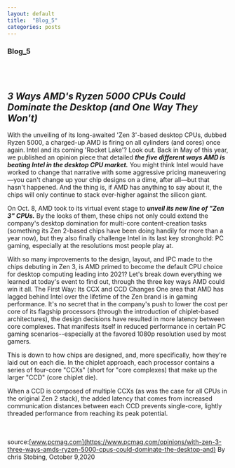 ```yaml
---
layout: default
title:  "Blog_5"
categories: posts
---
```


### Blog_5
<br><br>

## *3 Ways AMD's Ryzen 5000 CPUs Could Dominate the Desktop (and One Way They Won't)*<br>

With the unveiling of its long-awaited 'Zen 3'-based desktop CPUs, dubbed Ryzen 5000, a charged-up AMD is firing on all cylinders (and cores) once again. Intel and its coming 'Rocket Lake'? Look out.
Back in May of this year, we published an opinion piece that detailed ***the five different ways AMD is beating Intel in the desktop CPU market.*** You might think Intel would have worked to change that narrative with some aggressive pricing maneuvering—you can't change up your chip designs on a dime, after all—but that hasn't happened. And the thing is, if AMD has anything to say about it, the chips will only continue to stack ever-higher against the silicon giant.

On Oct. 8, AMD took to its virtual event stage to ***unveil its new line of "Zen 3" CPUs.*** By the looks of them, these chips not only could extend the company's desktop domination for multi-core content-creation tasks (something its Zen 2-based chips have been doing handily for more than a year now), but they also finally challenge Intel in its last key stronghold: PC gaming, especially at the resolutions most people play at.

With so many improvements to the design, layout, and IPC made to the chips debuting in Zen 3, is AMD primed to become the default CPU choice for desktop computing leading into 2021? Let's break down everything we learned at today's event to find out, through the three key ways AMD could win it all.
The First Way: Its CCX and CCD Changes
One area that AMD has lagged behind Intel over the lifetime of the Zen brand is in gaming performance. It's no secret that in the company's push to lower the cost per core of its flagship processors (through the introduction of chiplet-based architectures), the design decisions have resulted in more latency between core complexes. That manifests itself in reduced performance in certain PC gaming scenarios--especially at the favored 1080p resolution used by most gamers.

This is down to how chips are designed, and, more specifically, how they're laid out on each die. In the chiplet approach, each processor contains a series of four-core "CCXs" (short for "core complexes) that make up the larger "CCD" (core chiplet die).

When a CCD is composed of multiple CCXs (as was the case for all CPUs in the original Zen 2 stack), the added latency that comes from increased communication distances between each CCD prevents single-core, lightly threaded performance from reaching its peak potential.

<br><br> source:[www.pcmag.com](https://www.pcmag.com/opinions/with-zen-3-three-ways-amds-ryzen-5000-cpus-could-dominate-the-desktop-and) By chris Stobing, October 9,2020


